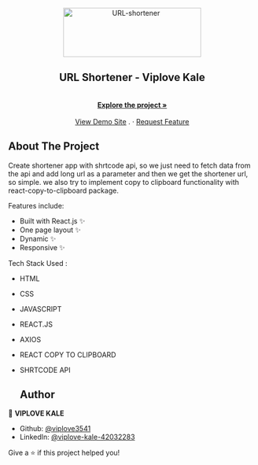 <div id="top"></div>

<!-- PROJECT [othneildrew] SHIELDS -->

<!-- PROJECT LOGO -->
<br />
<div align="center">
  <a href="https://github.com/viplove3541/url-shortener">
    <img src="https://fontmeme.com/permalink/230905/ce214558db819681b8a3f43455749f3d.png" alt="URL-shortener" width="280" height="100">
  </a>

  <h2 align="center">URL Shortener - Viplove Kale</h2>

  <p align="center">
    <br />
    <a href="https://github.com/viplove3541/url-shortener"><strong>Explore the project »</strong></a>
    <br />
    <br />
    <a href="https://viplove-url-shortener.netlify.app/">View Demo Site</a>
    .
    ·
    <a href="https://github.com/viplove3541/url-shortener/issues">Request Feature</a>
  </p>
</div>

<!-- ABOUT THE PROJECT -->
## About The Project
Create shortener app with shrtcode api, so we just need to fetch data from the api and add long url as a parameter and then we get the shortener url, so simple. we also try to implement copy to clipboard functionality with react-copy-to-clipboard package.

Features include:
- Built with React.js ✨
- One page layout ✨
- Dynamic ✨
- Responsive ✨

Tech Stack Used :
- HTML
- CSS
- JAVASCRIPT
- REACT.JS
- AXIOS
- REACT COPY TO CLIPBOARD
- SHRTCODE API

  ## Author

👤 **VIPLOVE KALE**

- Github: [@viplove3541](https://github.com/viplove3541)
- LinkedIn: [@viplove-kale-42032283](https://www.linkedin.com/in/viplove-kale-42032283/)

Give a ⭐️ if this project helped you!




<!-- MARKDOWN LINKS & IMAGES -->
[product-screenshot]: src/assets/images/screenshot1.png
